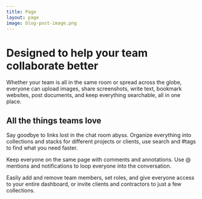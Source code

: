 ```yaml
---
title: Page
layout: page
image: blog-post-image.png
---
```


# **Designed to help your team collaborate better**

Whether your team is all in the same room or spread across the globe, everyone can upload images, share screenshots, write text, bookmark websites, post documents, and keep everything searchable, all in one place.

## All the things teams love

Say goodbye to links lost in the chat room abyss. Organize everything into collections and stacks for different projects or clients, use search and #tags to find what you need faster.

Keep everyone on the same page with comments and annotations. Use @ mentions and notifications to loop everyone into the conversation.

Easily add and remove team members, set roles, and give everyone access to your entire dashboard, or invite clients and contractors to just a few collections.